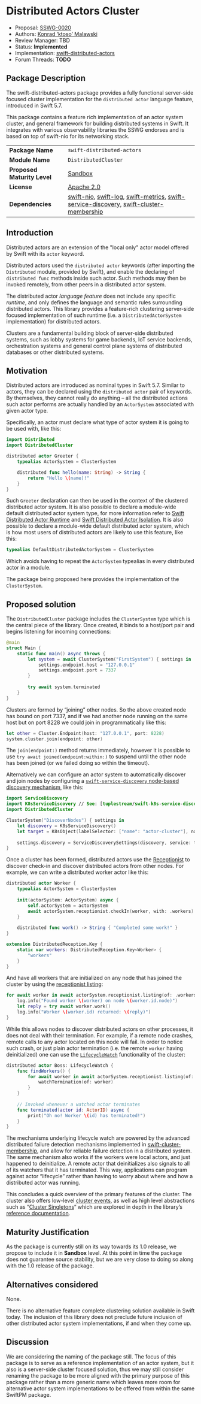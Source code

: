 # Distributed Actors Cluster

* Proposal: [SSWG-0020](0020-distributed-actors-cluster.md)
* Authors: [Konrad ‘ktoso’ Malawski](https://github.com/ktoso)
* Review Manager: TBD
* Status: **Implemented**
* Implementation: [swift-distributed-actors](https://github.com/apple/swift-distributed-actors)
* Forum Threads: **TODO**

## Package Description

The swift-distributed-actors package provides a fully functional server-side focused cluster implementation for the `distributed actor` language feature, introduced in Swift 5.7. 

This package contains a feature rich implementation of an actor system cluster, and general framework for building distributed systems in Swift. It integrates with various observability libraries the SSWG endorses and is based on top of swift-nio for its networking stack.

|  |  |
|--|--|
| **Package Name** | `swift-distributed-actors` |
| **Module Name** | `DistributedCluster` |
| **Proposed Maturity Level** | [Sandbox](https://github.com/swift-server/sswg/blob/main/process/incubation.md#process-diagram) |
| **License** | [Apache 2.0](https://github.com/swift-server/swift-backtrace/blob/master/LICENSE.txt) |
| **Dependencies** | [swift-nio](https://github.com/apple/swift-nio), [swift-log](https://github.com/apple/swift-log), [swift-metrics](https://github.com/apple/swift-metrics), [swift-service-discovery](https://github.com/apple/swift-service-discovery), [swift-cluster-membership](https://github.com/apple/swift-cluster-membership) |


## Introduction

Distributed actors are an extension of the "local only" actor model offered by Swift with its `actor` keyword.

Distributed actors used the `distributed actor` keywords (after importing the `Distributed` module, provided by Swift), and enable the declaring of `distributed func` methods inside such actor. Such methods may then be invoked remotely, from other peers in a distributed actor system.

The distributed actor *language feature* does not include any specific *runtime*, and only defines the language and semantic rules surrounding distributed actors. This library provides a feature-rich clustering server-side focused implementation of such runtime (i.e. a `DistributedActorSystem` implementation) for distributed actors.

Clusters are a fundamental building block of server-side distributed systems, such as lobby systems for game backends, IoT service backends, orchestration systems and general control plane systems of distributed databases or other distributed systems.

## Motivation

Distributed actors are introduced as nominal types in Swift 5.7. Similar to actors, they can be declared using the `distributed actor` pair of keywords. By themselves, they cannot really do anything – all the distributed actions such actor performs are actually handled by an `ActorSystem` associated with given actor type. 

Specifically, an actor must declare what type of actor system it is going to be used with, like this:

```swift
import Distributed
import DistributedCluster

distributed actor Greeter {
    typealias ActorSystem = ClusterSystem

    distributed func hello(name: String) -> String {
        return "Hello \(name)!"
    }
}
```

Such `Greeter` declaration can then be used in the context of the clustered distributed actor system. It is also possible to declare a module-wide default distributed actor system type, for more information refer to [Swift Distributed Actor Runtime](https://github.com/apple/swift-evolution/blob/main/proposals/0344-distributed-actor-runtime.md) and [Swift Distributed Actor Isolation](https://github.com/apple/swift-evolution/blob/main/proposals/0336-distributed-actor-isolation.md). It is also possible to declare a module-wide default distributed actor system, which is how most users of distributed actors are likely to use this feature, like this:

```swift
typealias DefaultDistributedActorSystem = ClusterSystem
```

Which avoids having to repeat the `ActorSystem` typealias in every distributed actor in a module.

The package being proposed here provides the implementation of the `ClusterSystem`.

## Proposed solution

The `DistributedCluster` package includes the `ClusterSystem` type which is the central piece of the library. Once created, it binds to a host/port pair and begins listening for incoming connections:

```swift
@main
struct Main {
    static func main() async throws {
        let system = await ClusterSystem("FirstSystem") { settings in
            settings.endpoint.host = "127.0.0.1"
            settings.endpoint.port = 7337
        }
        
        try await system.terminated
    }
}
```

Clusters are formed by “joining” other nodes. So the above created node has bound on port 7337, and if we had another node running on the same host but on port 8228 we could join in programmatically like this:

```swift
let other = Cluster.Endpoint(host: "127.0.0.1", port: 8228)
system.cluster.join(endpoint: other)
```

The `join(endpoint:)` method returns immediately, however it is possible to use `try await joined(endpoint:within:)` to suspend until the other node has been joined (or we failed doing so within the timeout).

Alternatively we can configure an actor system to automatically discover and join nodes by configuring a [`swift-service-discovery` node-based discovery mechanism](https://apple.github.io/swift-distributed-actors/1.0.0-beta.2/documentation/distributedactors/clustering#Automatic-Node-Discovery), like this:

```swift
import ServiceDiscovery
import K8sServiceDiscovery // See: [tuplestream/swift-k8s-service-discovery](https://github.com/tuplestream/swift-k8s-service-discovery)
import DistributedCluster

ClusterSystem("DiscoverNodes") { settings in
    let discovery = K8sServiceDiscovery() 
    let target = K8sObject(labelSelector: ["name": "actor-cluster"], namespace: "actor-cluster")
    
    settings.discovery = ServiceDiscoverySettings(discovery, service: target)
}
```

Once a cluster has been formed, distributed actors use the [Receptionist](https://apple.github.io/swift-distributed-actors/1.0.0-beta.2/documentation/distributedactors/receptionist) to discover check-in and discover distributed actors from other nodes. For example, we can write a distributed worker actor like this:

```swift
distributed actor Worker {
    typealias ActorSystem = ClusterSystem
    
    init(actorSystem: ActorSystem) async {
        self.actorSystem = actorSystem
        await actorSystem.receptionist.checkIn(worker, with: .workers) 
    }
    
    distributed func work() -> String { "Completed some work!" }
}

extension DistributedReception.Key {
    static var workers: DistributedReception.Key<Worker> {
        "workers"
    }
}
```

And have all workers that are initialized on any node that has joined the cluster by using the [receptionist listing](https://apple.github.io/swift-distributed-actors/1.0.0-beta.2/documentation/distributedactors/receptionist#Receptionist-Listings):

```swift
for await worker in await actorSystem.receptionist.listing(of: .workers) {
    log.info("Found worker \(worker) on node \(worker.id.node)")
    let reply = try await worker.work()
    log.info("Worker \(worker.id) returned: \(reply)")
}
```

While this allows nodes to discover distributed actors on other processes, it does not deal with their termination. For example, if a remote node crashes, remote calls to any actor located on this node will fail. In order to notice such crash, or just plain actor termination (i.e. the remote `worker` having deinitialized) one can use the [`LifecycleWatch`](https://apple.github.io/swift-distributed-actors/1.0.0-beta.2/documentation/distributedactors/lifecycle) functionality of the cluster:

```swift
distributed actor Boss: LifecycleWatch { 
    func findWorkers() {
        for await worker in await actorSystem.receptionist.listing(of: .workers) {
            watchTermination(of: worker)
        }
    }
    
    // Invoked whenever a watched actor terminates
    func terminated(actor id: ActorID) async {
        print("Oh no! Worker \(id) has terminated!")
    }
}
```

The mechanisms underlying lifecycle watch are powered by the advanced distributed failure detection mechanisms implemented in [swift-cluster-membership](https://github.com/apple/swift-cluster-membership), and allow for reliable failure detection in a distributed system. The same mechanism also works if the workers were local actors, and just happened to deinitialize. A remote actor that deinitializes also signals to all of its watchers that it has terminated. This way, applications can program against actor “lifecycle” rather than having to worry about where and how a distributed actor was running.

This concludes a quick overview of the primary features of the cluster. The cluster also offers low-level [cluster events](https://apple.github.io/swift-distributed-actors/1.0.0-beta.2/documentation/distributedactors/cluster/event), as well as high level abstractions such as “[Cluster Singletons](https://apple.github.io/swift-distributed-actors/1.0.0-beta.2/documentation/distributedactors/clustersingleton)“ which are explored in depth in the library’s [reference documentation](https://apple.github.io/swift-distributed-actors/1.0.0-beta.2/documentation/distributedactors/introduction).

## Maturity Justification

As the package is currently still on its way towards its 1.0 release, we propose to include it in **Sandbox** level. At this point in time the package does not guarantee source stability, but we are very close to doing so along with the 1.0 release of the package.


## Alternatives considered

None.

There is no alternative feature complete clustering solution available in Swift today. The inclusion of this library does not preclude future inclusion of other distributed actor system implementations, if and when they come up.


## Discussion

We are considering the naming of the package still. The focus of this package is to serve as a reference implementation of an actor system, but it also is a server-side cluster focused solution, thus we may still consider renaming the package to be more aligned with the primary purpose of this package rather than a more generic name which leaves more room for alternative actor system implementations to be offered from within the same SwiftPM package.
